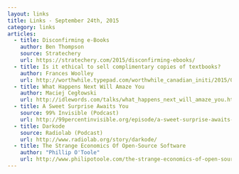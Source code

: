 ```yaml
---
layout: links
title: Links - September 24th, 2015
category: links
articles:
  - title: Disconfirming e-Books
    author: Ben Thompson
    source: Stratechery
    url: https://stratechery.com/2015/disconfirming-ebooks/
  - title: Is it ethical to sell complimentary copies of textbooks?
    author: Frances Woolley
    url: http://worthwhile.typepad.com/worthwhile_canadian_initi/2015/09/is-it-ethical-to-sell-complimentary-copies-of-textbooks.html
  - title: What Happens Next Will Amaze You
    author: Maciej Cegłowski
    url: http://idlewords.com/talks/what_happens_next_will_amaze_you.htm
  - title: A Sweet Surprise Awaits You
    source: 99% Invisible (Podcast)
    url: http://99percentinvisible.org/episode/a-sweet-surprise-awaits-you/
  - title: Darkode
    source: Radiolab (Podcast)
    url: http://www.radiolab.org/story/darkode/
  - title: The Strange Economics Of Open-Source Software
    author: "Phillip O'Toole"
    url: http://www.philipotoole.com/the-strange-economics-of-open-source-software/
---
```

